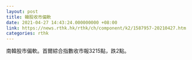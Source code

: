 ```yaml
---
layout: post
title: 韓股收市偏軟
date: 2021-04-27 14:43:24.000000000 +08:00
link: https://news.rthk.hk/rthk/ch/component/k2/1587957-20210427.htm
categories: rthk
---
```


南韓股市偏軟。首爾綜合指數收市報3215點，跌2點。
